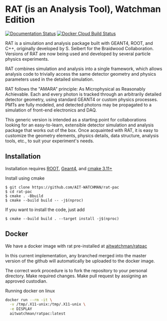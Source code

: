 # RAT (is an Analysis Tool), Watchman Edition
[![Documentation Status](https://readthedocs.org/projects/ratpac-watchman/badge/?version=latest)](https://ratpac-watchman.readthedocs.io/en/latest/?badge=latest)
[![Docker Cloud Build Status](https://img.shields.io/docker/cloud/build/aitwatchman/ratpac)](https://hub.docker.com/r/aitwatchman/ratpac)

RAT is a simulation and analysis package built with GEANT4, ROOT, and C++,
originally developed by S. Seibert for the Braidwood Collaboration. Versions
of RAT are now being used and developed by several particle physics
experiments.

RAT combines simulation and analysis into a single framework, which allows
analysis code to trivially access the same detector geometry and physics
parameters used in the detailed simulation.

RAT follows the "AMARA" principle: As Microphysical as Reasonably Achievable.
Each and every photon is tracked through an arbitrarily detailed detector
geometry, using standard GEANT4 or custom physics processes. PMTs are fully
modeled, and detected photons may be propagated to a simulation of front-end
electronics and DAQ.

This generic version is intended as a starting point for collaborations
looking for an easy-to-learn, extensible detector simulation and analysis
package that works out of the box. Once acquainted with RAT, it is easy to
customize the geometry elements, physics details, data structure, analysis
tools, etc., to suit your experiment's needs.


## Installation

Installation requires [ROOT](https://root.cern.ch), [Geant4](https://geant4.web.cern.ch/), and [cmake 3.11+](https://cmake.org/)

Install using cmake

    $ git clone https://github.com/AIT-WATCHMAN/rat-pac
    $ cd rat-pac 
    $ cmake . -Bbuild
    $ cmake --build build -- -j$(nproc)

If you want to install the code, just add

    $ cmake --build build . --target install -j$(nproc)

## Docker

We have a docker image with rat pre-installed at
[aitwatchman/ratpac](https://hub.docker.com/r/aitwatchman/ratpac)

In this current implementation, any branched merged into the master version of
the github will automatically be uploaded to the docker image.

The correct work procedure is to fork the repository to your personal
directory. Make required changes. Make pull request by assigning an approved
custodian.

Running docker on linux
```bash
docker run --rm -it \
  -v /tmp/.X11-unix:/tmp/.X11-unix \
  -e DISPLAY
  aitwatchman/ratpac:latest
```

